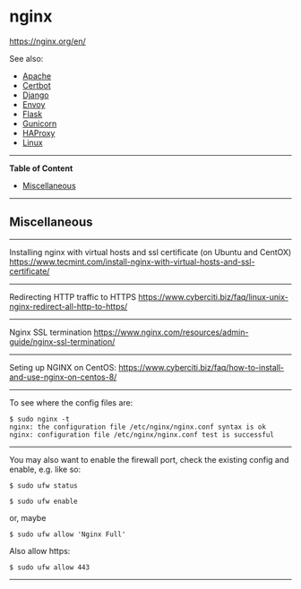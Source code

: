 # nginx

https://nginx.org/en/

See also:

  - [Apache](Apache.md)
  - [Certbot](Certbot.md)
  - [Django](Django.md)
  - [Envoy](Envoy.md)
  - [Flask](Flask.md)
  - [Gunicorn](Gunicorn.md)
  - [HAProxy](HAProxy.md)
  - [Linux](Linux.md)

---

**Table of Content**

- [Miscellaneous](Nginx.md#miscellaneous)

---

## Miscellaneous

---

Installing nginx with virtual hosts and ssl certificate (on Ubuntu and CentOX)
https://www.tecmint.com/install-nginx-with-virtual-hosts-and-ssl-certificate/

---

Redirecting HTTP traffic to HTTPS
https://www.cyberciti.biz/faq/linux-unix-nginx-redirect-all-http-to-https/
 
---

Nginx SSL termination
https://www.nginx.com/resources/admin-guide/nginx-ssl-termination/

---

Seting up NGINX on CentOS:
https://www.cyberciti.biz/faq/how-to-install-and-use-nginx-on-centos-8/

---

To see where the config files are:

    $ sudo nginx -t
    nginx: the configuration file /etc/nginx/nginx.conf syntax is ok
    nginx: configuration file /etc/nginx/nginx.conf test is successful

---

You may also want to enable the firewall port, check the existing config and enable, e.g. like so:

    $ sudo ufw status

    $ sudo ufw enable

or, maybe

    $ sudo ufw allow 'Nginx Full'

Also allow https:

    $ sudo ufw allow 443

---
